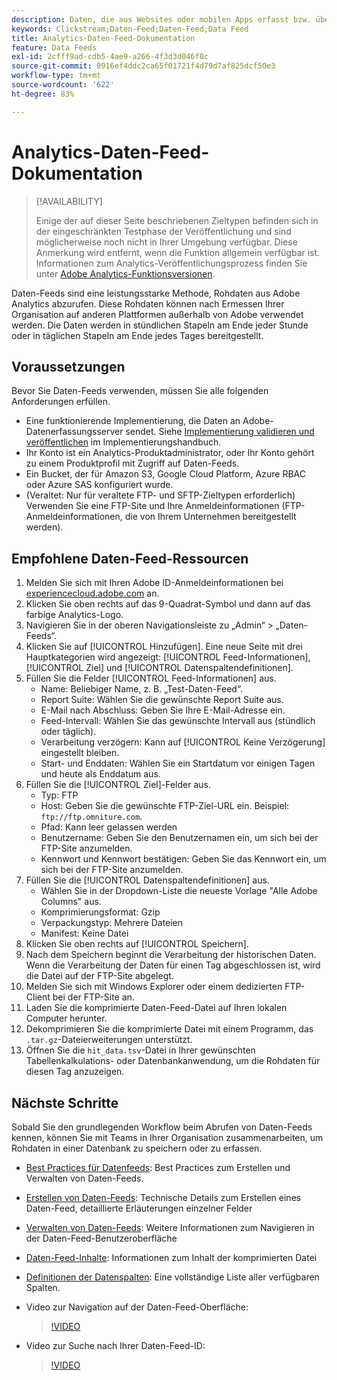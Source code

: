 ```yaml
---
description: Daten, die aus Websites oder mobilen Apps erfasst bzw. über Web-Service-APIs oder Datenquellen hochgeladen werden, werden im Adobe Data Warehouse verarbeitet und gespeichert. Diese Clickstream-Rohdaten bilden die Grundlage für den Datensatz, der von Adobe Analytics genutzt wird.
keywords: Clickstream;Daten-Feed;Daten-Feed;Data Feed
title: Analytics-Daten-Feed-Dokumentation
feature: Data Feeds
exl-id: 2cfff9ad-cdb5-4ae9-a266-4f3d3d046f0c
source-git-commit: 0916ef4ddc2ca65f01721f4d79d7af825dcf50e3
workflow-type: tm+mt
source-wordcount: '622'
ht-degree: 83%

---
```


# Analytics-Daten-Feed-Dokumentation

>[!AVAILABILITY]
>
>Einige der auf dieser Seite beschriebenen Zieltypen befinden sich in der eingeschränkten Testphase der Veröffentlichung und sind möglicherweise noch nicht in Ihrer Umgebung verfügbar. Diese Anmerkung wird entfernt, wenn die Funktion allgemein verfügbar ist. Informationen zum Analytics-Veröffentlichungsprozess finden Sie unter [Adobe Analytics-Funktionsversionen](/help/release-notes/releases.md).

Daten-Feeds sind eine leistungsstarke Methode, Rohdaten aus Adobe Analytics abzurufen. Diese Rohdaten können nach Ermessen Ihrer Organisation auf anderen Plattformen außerhalb von Adobe verwendet werden. Die Daten werden in stündlichen Stapeln am Ende jeder Stunde oder in täglichen Stapeln am Ende jedes Tages bereitgestellt.

## Voraussetzungen

Bevor Sie Daten-Feeds verwenden, müssen Sie alle folgenden Anforderungen erfüllen.

* Eine funktionierende Implementierung, die Daten an Adobe-Datenerfassungsserver sendet. Siehe [Implementierung validieren und veröffentlichen](/help/implement/launch/validate-publish-prod.md) im Implementierungshandbuch.
* Ihr Konto ist ein Analytics-Produktadministrator, oder Ihr Konto gehört zu einem Produktprofil mit Zugriff auf Daten-Feeds.
* Ein Bucket, der für Amazon S3, Google Cloud Platform, Azure RBAC oder Azure SAS konfiguriert wurde.
* (Veraltet: Nur für veraltete FTP- und SFTP-Zieltypen erforderlich) Verwenden Sie eine FTP-Site und Ihre Anmeldeinformationen (FTP-Anmeldeinformationen, die von Ihrem Unternehmen bereitgestellt werden).

## Empfohlene Daten-Feed-Ressourcen

1. Melden Sie sich mit Ihren Adobe ID-Anmeldeinformationen bei [experiencecloud.adobe.com](https://experiencecloud.adobe.com) an.
2. Klicken Sie oben rechts auf das 9-Quadrat-Symbol und dann auf das farbige Analytics-Logo.
3. Navigieren Sie in der oberen Navigationsleiste zu „Admin“ > „Daten-Feeds“.
4. Klicken Sie auf [!UICONTROL Hinzufügen]. Eine neue Seite mit drei Hauptkategorien wird angezeigt: [!UICONTROL Feed-Informationen], [!UICONTROL Ziel] und [!UICONTROL Datenspaltendefinitionen].
5. Füllen Sie die Felder [!UICONTROL Feed-Informationen] aus.
   * Name: Beliebiger Name, z. B. „Test-Daten-Feed“.
   * Report Suite: Wählen Sie die gewünschte Report Suite aus.
   * E-Mail nach Abschluss: Geben Sie Ihre E-Mail-Adresse ein.
   * Feed-Intervall: Wählen Sie das gewünschte Intervall aus (stündlich oder täglich).
   * Verarbeitung verzögern: Kann auf [!UICONTROL Keine Verzögerung] eingestellt bleiben.
   * Start- und Enddaten: Wählen Sie ein Startdatum vor einigen Tagen und heute als Enddatum aus.
6. Füllen Sie die [!UICONTROL Ziel]-Felder aus.
   * Typ: FTP
   * Host: Geben Sie die gewünschte FTP-Ziel-URL ein. Beispiel: `ftp://ftp.omniture.com`.
   * Pfad: Kann leer gelassen werden
   * Benutzername: Geben Sie den Benutzernamen ein, um sich bei der FTP-Site anzumelden.
   * Kennwort und Kennwort bestätigen: Geben Sie das Kennwort ein, um sich bei der FTP-Site anzumelden.
7. Füllen Sie die [!UICONTROL Datenspaltendefinitionen] aus.
   * Wählen Sie in der Dropdown-Liste die neueste Vorlage &quot;Alle Adobe Columns&quot; aus.
   * Komprimierungsformat: Gzip
   * Verpackungstyp: Mehrere Dateien
   * Manifest: Keine Datei
8. Klicken Sie oben rechts auf [!UICONTROL Speichern].
9. Nach dem Speichern beginnt die Verarbeitung der historischen Daten. Wenn die Verarbeitung der Daten für einen Tag abgeschlossen ist, wird die Datei auf der FTP-Site abgelegt.
10. Melden Sie sich mit Windows Explorer oder einem dedizierten FTP-Client bei der FTP-Site an.
11. Laden Sie die komprimierte Daten-Feed-Datei auf Ihren lokalen Computer herunter.
12. Dekomprimieren Sie die komprimierte Datei mit einem Programm, das `.tar.gz`-Dateierweiterungen unterstützt.
13. Öffnen Sie die `hit_data.tsv`-Datei in Ihrer gewünschten Tabellenkalkulations- oder Datenbankanwendung, um die Rohdaten für diesen Tag anzuzeigen.

## Nächste Schritte

Sobald Sie den grundlegenden Workflow beim Abrufen von Daten-Feeds kennen, können Sie mit Teams in Ihrer Organisation zusammenarbeiten, um Rohdaten in einer Datenbank zu speichern oder zu erfassen.

* [Best Practices für Datenfeeds](/help/export/analytics-data-feed/data-feeds-best-practices.md): Best Practices zum Erstellen und Verwalten von Daten-Feeds.
* [Erstellen von Daten-Feeds](create-feed.md): Technische Details zum Erstellen eines Daten-Feed, detaillierte Erläuterungen einzelner Felder
* [Verwalten von Daten-Feeds](df-manage-feeds.md): Weitere Informationen zum Navigieren in der Daten-Feed-Benutzeroberfläche
* [Daten-Feed-Inhalte](c-df-contents/datafeeds-contents.md): Informationen zum Inhalt der komprimierten Datei <!-- Is this still the output users can download from the destination? I aske Jun. -->
* [Definitionen der Datenspalten](c-df-contents/datafeeds-reference.md): Eine vollständige Liste aller verfügbaren Spalten.
* Video zur Navigation auf der Daten-Feed-Oberfläche:

  >[!VIDEO](https://video.tv.adobe.com/v/25452/?quality=12)

* Video zur Suche nach Ihrer Daten-Feed-ID:

  >[!VIDEO](https://video.tv.adobe.com/v/335747/?quality=12)